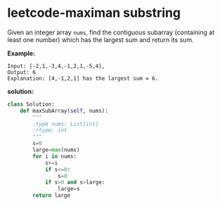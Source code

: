 # leetcode-maximan substring

Given an integer array `nums`, find the contiguous subarray (containing at least one number) which has the largest sum and return its sum.

**Example:**

```
Input: [-2,1,-3,4,-1,2,1,-5,4],
Output: 6
Explanation: [4,-1,2,1] has the largest sum = 6.
```



**solution:**

```python
class Solution:
    def maxSubArray(self, nums):
        """
        :type nums: List[int]
        :rtype: int
        """
        s=0
        large=max(nums)
        for i in nums:
            s+=i
            if s<=0:
                s=0
            if s>0 and s>large:
                large=s
        return large
```


